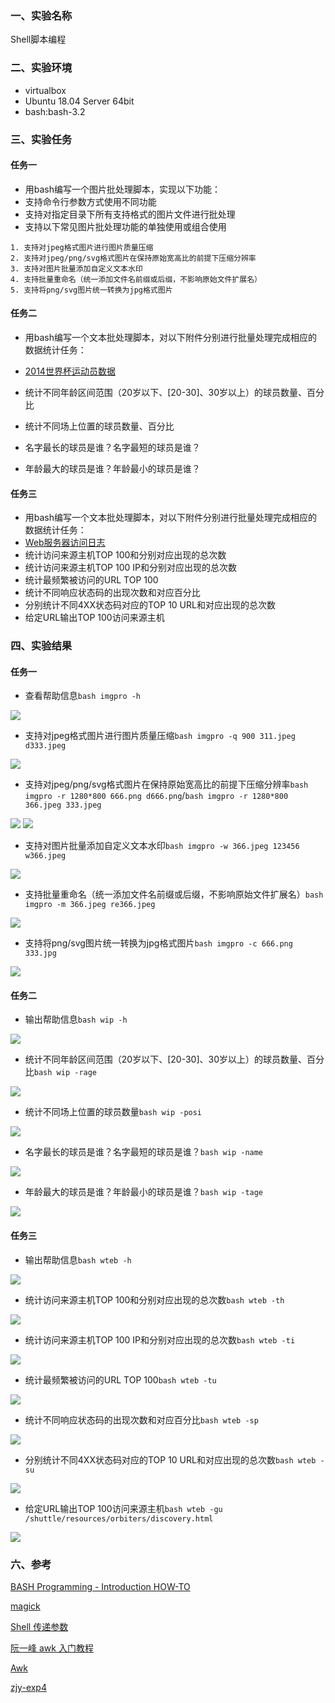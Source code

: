 ### 一、实验名称
Shell脚本编程
### 二、实验环境
- virtualbox
- Ubuntu 18.04 Server 64bit
- bash:bash-3.2
### 三、实验任务
#### 任务一
- 用bash编写一个图片批处理脚本，实现以下功能：
- 支持命令行参数方式使用不同功能
- 支持对指定目录下所有支持格式的图片文件进行批处理
- 支持以下常见图片批处理功能的单独使用或组合使用

```
1. 支持对jpeg格式图片进行图片质量压缩
2. 支持对jpeg/png/svg格式图片在保持原始宽高比的前提下压缩分辨率
3. 支持对图片批量添加自定义文本水印
4. 支持批量重命名（统一添加文件名前缀或后缀，不影响原始文件扩展名）
5. 支持将png/svg图片统一转换为jpg格式图片
```
#### 任务二
- 用bash编写一个文本批处理脚本，对以下附件分别进行批量处理完成相应的数据统计任务：

- [2014世界杯运动员数据](https://sec.cuc.edu.cn/huangwei/course/LinuxSysAdmin/exp/chap0x04/worldcupplayerinfo.tsv)
- 统计不同年龄区间范围（20岁以下、[20-30]、30岁以上）的球员数量、百分比
- 统计不同场上位置的球员数量、百分比
- 名字最长的球员是谁？名字最短的球员是谁？
- 年龄最大的球员是谁？年龄最小的球员是谁？

#### 任务三
- 用bash编写一个文本批处理脚本，对以下附件分别进行批量处理完成相应的数据统计任务：
- [Web服务器访问日志](https://sec.cuc.edu.cn/huangwei/course/LinuxSysAdmin/exp/chap0x04/web_log.tsv.7z)
- 统计访问来源主机TOP 100和分别对应出现的总次数
- 统计访问来源主机TOP 100 IP和分别对应出现的总次数
- 统计最频繁被访问的URL TOP 100
- 统计不同响应状态码的出现次数和对应百分比
- 分别统计不同4XX状态码对应的TOP 10 URL和对应出现的总次数
- 给定URL输出TOP 100访问来源主机

### 四、实验结果
#### 任务一
- 查看帮助信息`bash imgpro -h`

![](/Linux系统与网络管理/chap0x04/images/1-1-1.png)

- 支持对jpeg格式图片进行图片质量压缩`bash imgpro -q 900 311.jpeg d333.jpeg`

![](/Linux系统与网络管理/chap0x04/images/1-2-1.png)

- 支持对jpeg/png/svg格式图片在保持原始宽高比的前提下压缩分辨率`bash imgpro -r 1280*800 666.png d666.png`/`bash imgpro -r 1280*800 366.jpeg 333.jpeg`

![](/Linux系统与网络管理/chap0x04/images/1-3-1.png)
![](/Linux系统与网络管理/chap0x04/images/1-3-2.png)

- 支持对图片批量添加自定义文本水印`bash imgpro -w 366.jpeg 123456 w366.jpeg`

![](/Linux系统与网络管理/chap0x04/images/1-4-1.png)

- 支持批量重命名（统一添加文件名前缀或后缀，不影响原始文件扩展名）`bash imgpro -m 366.jpeg re366.jpeg`

![](/Linux系统与网络管理/chap0x04/images/1-5-1.png)

- 支持将png/svg图片统一转换为jpg格式图片`bash imgpro -c 666.png 333.jpg`

![](/Linux系统与网络管理/chap0x04/images/1-6-1.png)

#### 任务二
- 输出帮助信息`bash wip -h`

![](/Linux系统与网络管理/chap0x04/images/2-1-1.png)

- 统计不同年龄区间范围（20岁以下、[20-30]、30岁以上）的球员数量、百分比`bash wip -rage`

![](/Linux系统与网络管理/chap0x04/images/2-2-1.png)

- 统计不同场上位置的球员数量`bash wip -posi`

![](/Linux系统与网络管理/chap0x04/images/2-3-1.png)

- 名字最长的球员是谁？名字最短的球员是谁？`bash wip -name`

![](/Linux系统与网络管理/chap0x04/images/2-4-1.png)

- 年龄最大的球员是谁？年龄最小的球员是谁？`bash wip -tage`

![](/Linux系统与网络管理/chap0x04/images/2-5-1.png)

#### 任务三
- 输出帮助信息`bash wteb -h`

![](/Linux系统与网络管理/chap0x04/images/3-1-1.png)

- 统计访问来源主机TOP 100和分别对应出现的总次数`bash wteb -th`

![](/Linux系统与网络管理/chap0x04/images/3-2-1.png)

- 统计访问来源主机TOP 100 IP和分别对应出现的总次数`bash wteb -ti`

![](/Linux系统与网络管理/chap0x04/images/3-3-1.png)

- 统计最频繁被访问的URL TOP 100`bash wteb -tu`

![](/Linux系统与网络管理/chap0x04/images/3-4-1.png)

- 统计不同响应状态码的出现次数和对应百分比`bash wteb -sp`

![](/Linux系统与网络管理/chap0x04/images/3-5-1.png)

- 分别统计不同4XX状态码对应的TOP 10 URL和对应出现的总次数`bash wteb -su`

![](/Linux系统与网络管理/chap0x04/images/3-6-1.png)

- 给定URL输出TOP 100访问来源主机`bash wteb -gu /shuttle/resources/orbiters/discovery.html `

![](/Linux系统与网络管理/chap0x04/images/3-7-1.png)


### 六、参考
[BASH Programming - Introduction HOW-TO](http://tldp.org/HOWTO/Bash-Prog-Intro-HOWTO.html)

[magick](https://www.imagemagick.org/script/convert.php])

[Shell 传递参数](http://www.runoob.com/linux/linux-shell-passing-arguments.html)

[阮一峰 awk 入门教程](http://www.ruanyifeng.com/blog/2018/11/awk.html)

[Awk](http://www.grymoire.com/Unix/Awk.html)

[zjy-exp4](https://github.com/CUCCS/linux/tree/master/2017-1/zjy/exp4)
